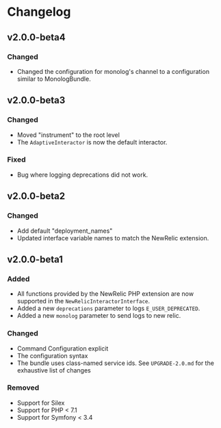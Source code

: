 # Changelog

## v2.0.0-beta4

### Changed

- Changed the configuration for monolog's channel to a configuration similar to MonologBundle. 

## v2.0.0-beta3

### Changed

- Moved "instrument" to the root level
- The `AdaptiveInteractor` is now the default interactor. 

### Fixed

- Bug where logging deprecations did not work. 

## v2.0.0-beta2

### Changed

- Add default "deployment_names"
- Updated interface variable names to match the NewRelic extension.


## v2.0.0-beta1

### Added

- All functions provided by the NewRelic PHP extension are now supported in the `NewRelicInteractorInterface`.
- Added a new `deprecations` parameter to logs `E_USER_DEPRECATED`.
- Added a new `monolog` parameter to send logs to new relic.

### Changed

- Command Configuration explicit
- The configuration syntax
- The bundle uses class-named service ids. See `UPGRADE-2.0.md` for the exhaustive list of changes

### Removed

- Support for Silex
- Support for PHP < 7.1
- Support for Symfony < 3.4
